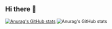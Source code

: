 ## Hi there 👋
[![Anurag's GitHub stats](https://github-readme-stats.vercel.app/api?username=Larry-Choi)](https://github.com/anuraghazra/github-readme-stats)
![Anurag's GitHub stats](https://github-readme-stats.vercel.app/api?username=Larry-Choi&count_private=true)
<!--
**Larry-Choi/Larry-Choi** is a ✨ _special_ ✨ repository because its `README.md` (this file) appears on your GitHub profile.

Here are some ideas to get you started:

- 🔭 I’m currently working on ...
- 🌱 I’m currently learning ...
- 👯 I’m looking to collaborate on ...
- 🤔 I’m looking for help with ...
- 💬 Ask me about ...
- 📫 How to reach me: ...
- 😄 Pronouns: ...
- ⚡ Fun fact: ...
-->
